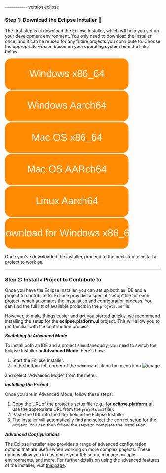 

----------- version eclipse

### Step 1: Download the Eclipse Installer 🌟

The first step is to download the Eclipse Installer, which will help you set up your development environment. You only need to download the installer once, and it can be reused for any future projects you contribute to. Choose the appropriate version based on your operating system from the links below:

[![Download for Windows x86_64](images/button_windows_x86_64_download.svg)](https://www.eclipse.org/downloads/download.php?file=/oomph/products/eclipse-inst-jre-win64.exe)
[![Download for Windows AArch64](images/button_windows_aarch64_download.svg)](https://www.eclipse.org/downloads/download.php?file=/oomph/products/eclipse-inst-jre-win64.exe)
[![Download for Mac OS x86_64](images/button_macosx_x86_64_download.svg)](https://www.eclipse.org/downloads/download.php?file=/oomph/products/eclipse-inst-jre-mac64.dmg)
[![Download for Mac OS AArch64](images/button_macosx_aarch64_download.svg)](https://www.eclipse.org/downloads/download.php?file=/oomph/products/eclipse-inst-jre-mac-aarch64.dmg)
[![Download for Linux x86_64](images/button_linux_x86_64_download.svg)](https://www.eclipse.org/downloads/download.php?file=/oomph/products/eclipse-inst-jre-linux64.tar.gz)
[![Download for Linux AArch64](images/button_linux_aarch64_download.svg)](https://www.eclipse.org/downloads/download.php?file=/oomph/products/eclipse-inst-jre-linux-aarch64.tar.gz)

Once you've downloaded the installer, proceed to the next step to install a project to work on.


--------


### Step 2: Install a Project to Contribute to

Once you have the Eclipse Installer, you can set up both an IDE and a project to contribute to. Eclipse provides a special "setup" file for each project, which automates the installation and configuration process. You can find the full list of available projects in the `projets.md` file. 

However, to make things easier and get you started quickly, we recommend installing the setup for the **eclipse.platform.ui** project. This will allow you to get familiar with the contribution process.

___**Switching to Advanced Mode**___

To install both an IDE and a project simultaneously, you need to switch the Eclipse Installer to **Advanced Mode**. Here's how:
1. Start the Eclipse Installer.
2. In the bottom-left corner of the window, click on the menu icon ![image](https://github.com/user-attachments/assets/bc399fa9-0d54-4b67-8847-e9e8737d534f)

 and select "Advanced Mode" from the menu. 

___**Installing the Project**___

Once you are in Advanced Mode, follow these steps:
1. Copy the URL of the project's setup file (e.g., for **eclipse.platform.ui**, use the appropriate URL from the `projets.md` file).
2. Paste the URL into the filter field in the Eclipse Installer.
3. The installer will automatically find and select the correct setup for the project. You can then follow the steps to complete the installation.

___**Advanced Configurations**___

The Eclipse Installer also provides a range of advanced configuration options that are useful when working on more complex projects. These options allow you to customize your IDE setup, manage multiple environments, and more. For further details on using the advanced features of the installer, visit [this page](#).
